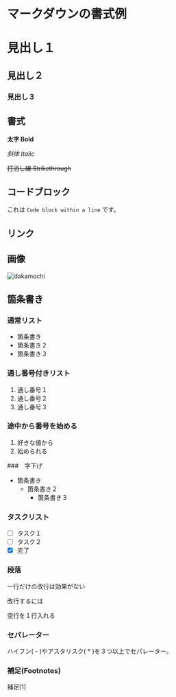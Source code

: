 # マークダウンの書式例

# 見出し１

## 見出し２

### 見出し３

## 書式

**太字 Bold**

*斜体 Italic*

~~打消し線 Strikethrough~~

## コードブロック

これは ``` Code block within a line ``` です。



## リンク

## 画像
![dakamochi](https://user-images.githubusercontent.com/82490736/150065816-ac1de38e-ca77-4de0-9033-200dd7dce965.png)

## 箇条書き

### 通常リスト
- 箇条書き
- 箇条書き２
- 箇条書き３

### 通し番号付きリスト
1. 通し番号１
2. 通し番号２
3. 通し番号３

### 途中から番号を始める
1. 好きな値から
2. 始められる

###　字下げ
- 箇条書き
  - 箇条書き２
    - 箇条書き３  

### タスクリスト
- [ ] タスク１
- [ ] タスク２
- [x] 完了

### 段落
一行だけの改行は効果がない

改行するには

空行を１行入れる

### セパレーター
ハイフン( - )やアスタリスク( * )を３つ以上でセパレーター。

### 補足(Footnotes)
補足[1]

